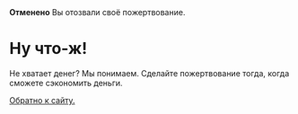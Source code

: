 <!--
.. title: Cancelled Donation
.. slug: donation-cancelled
.. date: 2014-11-04 22:23:23
.. tags: 
.. link: 
.. description:
-->

<style>
img.centered {
    display: block;
    margin-left: auto;
    margin-right: auto }
</style>

<div class="alert alert-error"><strong>Отменено</strong> Вы отозвали своё пожертвование.</div>

<div class="bs-component">
    <div class="jumbotron">
        <h1>Ну что-ж!</h1>
        <p>Не хватает денег? Мы понимаем. Сделайте пожертвование тогда, когда сможете сэкономить деньги.</p>
        <a href="/" class="btn btn-primary btn-lg">Обратно к сайту.</a>
        </p>
    </div>
</div>
